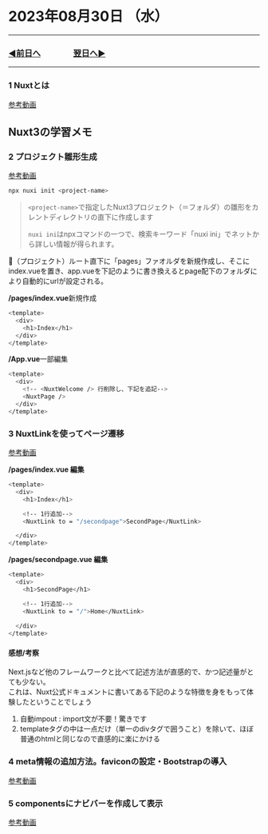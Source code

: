 # 2023年08月30日 （水）

---

### [◀️前日へ](https://github.com/yuasys/chatty-journal/blob/main/2023/08/2023-08-29.md)&emsp;&emsp;&emsp;&emsp;[翌日へ▶️](https://github.com/yuasys/chatty-journal/blob/main/2023/08/2023-08-31.md)

---

### 1 Nuxtとは

[参考動画](https://youtu.be/ZI_PQw9IiH0?si=ZRiPAD1gRtHdo-wz)

## Nuxt3の学習メモ

### 2 プロジェクト雛形生成

[参考動画](https://youtu.be/Ewo0Vp_Ix2c?si=xYAZcn5trDmbfGmE)

```bash
npx nuxi init <project-name>
```

> ```<project-name>```で指定したNuxt3プロジェクト（＝フォルダ）の雛形をカレントディレクトリの直下に作成します
>
> `nuxi ini`はnpxコマンドの一つで、検索キーワード「nuxi ini」でネットから詳しい情報が得られます。
>

📌（プロジェクト）ルート直下に「pages」ファオルダを新規作成し、そこにindex.vueを置き、app.vueを下記のように書き換えるとpage配下のフォルダにより自動的にurlが設定される。  

<b>/pages/index.vue</b>新規作成

```bash
<template>
  <div>
    <h1>Index</h1>
  </div>
</template>
```

<b>/App.vue</b>一部編集

```bash
<template>
  <div>
    <!-- <NuxtWelcome /> 行削除し、下記を追記-->
    <NuxtPage />
  </div>
</template>
```

### 3 NuxtLinkを使ってページ遷移

[参考動画](https://youtu.be/BC9jNx62tM4?si=HCuJqITMQsTrVBXqzz)

<b>/pages/index.vue 編集</b>

```bash
<template>
  <div>
    <h1>Index</h1>

    <!-- 1行追加-->
    <NuxtLink to = "/secondpage">SecondPage</NuxtLink>

  </div>
</template>
```

<b>/pages/secondpage.vue 編集</b>

```bash
<template>
  <div>
    <h1>SecondPage</h1>

    <!-- 1行追加-->
    <NuxtLink to = "/">Home</NuxtLink>
    
  </div>
</template>
```

#### 感想/考察

Next.jsなど他のフレームワークと比べて記述方法が直感的で、かつ記述量がとても少ない。  
これは、Nuxt公式ドキュメントに書いてある下記のような特徴を身をもって体験したということでしょう

1. 自動impout : import文が不要！驚きです
2. templateタグの中は一点だけ（単一のdivタグで囲うこと）を除いて、ほぼ普通のhtmlと同じなので直感的に楽にかける

### 4 meta情報の追加方法。faviconの設定・Bootstrapの導入

[参考動画](https://youtu.be/P2T92HV_gcw?si=OAyd4gJ29Rd5j1W3)

### 5 componentsにナビバーを作成して表示

[参考動画](https://youtu.be/5kyKDF8m51U?si=-Fw0x11xiF0pj8Od)
